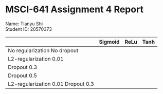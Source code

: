 # MSCI-641 Assignment 4 Report
Name: Tianyu Shi<br />
Student ID: 20570373<br />

|                                     | Sigmoid |   ReLu  |   Tanh  |
| ----------------------------------- | ------- | ------- | ------- |
| No regularization No dropout        |         |         |         |
| L2-regularization 0.01              |         |         |         |
| Dropout 0.3                         |         |         |         |
| Dropout 0.5                         |         |         |         |
| L2-regularization 0.01 Dropout 0.3  |         |         |         |
